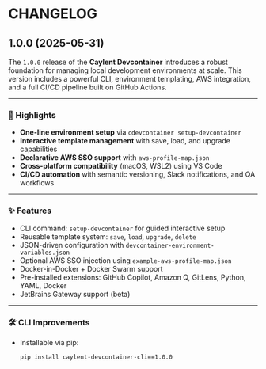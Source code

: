 # CHANGELOG

## 1.0.0 (2025-05-31)

The `1.0.0` release of the **Caylent Devcontainer** introduces a robust foundation for managing local development environments at scale. This version includes a powerful CLI, environment templating, AWS integration, and a full CI/CD pipeline built on GitHub Actions.

---

### 🚀 Highlights

- **One-line environment setup** via `cdevcontainer setup-devcontainer`
- **Interactive template management** with save, load, and upgrade capabilities
- **Declarative AWS SSO support** with `aws-profile-map.json`
- **Cross-platform compatibility** (macOS, WSL2) using VS Code
- **CI/CD automation** with semantic versioning, Slack notifications, and QA workflows

---

### ✨ Features

- CLI command: `setup-devcontainer` for guided interactive setup
- Reusable template system: `save`, `load`, `upgrade`, `delete`
- JSON-driven configuration with `devcontainer-environment-variables.json`
- Optional AWS SSO injection using `example-aws-profile-map.json`
- Docker-in-Docker + Docker Swarm support
- Pre-installed extensions: GitHub Copilot, Amazon Q, GitLens, Python, YAML, Docker
- JetBrains Gateway support (beta)

---

### 🛠 CLI Improvements

- Installable via pip:
  ```bash
  pip install caylent-devcontainer-cli==1.0.0
